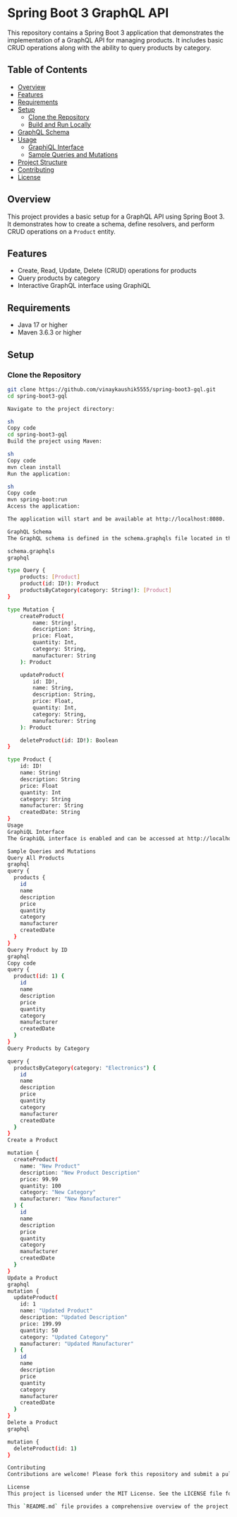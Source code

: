 # Spring Boot 3 GraphQL API

This repository contains a Spring Boot 3 application that demonstrates the implementation of a GraphQL API for managing products. It includes basic CRUD operations along with the ability to query products by category.

## Table of Contents

- [Overview](#overview)
- [Features](#features)
- [Requirements](#requirements)
- [Setup](#setup)
  - [Clone the Repository](#clone-the-repository)
  - [Build and Run Locally](#build-and-run-locally)
- [GraphQL Schema](#graphql-schema)
- [Usage](#usage)
  - [GraphiQL Interface](#graphiql-interface)
  - [Sample Queries and Mutations](#sample-queries-and-mutations)
- [Project Structure](#project-structure)
- [Contributing](#contributing)
- [License](#license)

## Overview

This project provides a basic setup for a GraphQL API using Spring Boot 3. It demonstrates how to create a schema, define resolvers, and perform CRUD operations on a `Product` entity.

## Features

- Create, Read, Update, Delete (CRUD) operations for products
- Query products by category
- Interactive GraphQL interface using GraphiQL

## Requirements

- Java 17 or higher
- Maven 3.6.3 or higher

## Setup

### Clone the Repository

```sh
git clone https://github.com/vinaykaushik5555/spring-boot3-gql.git
cd spring-boot3-gql

Navigate to the project directory:

sh
Copy code
cd spring-boot3-gql
Build the project using Maven:

sh
Copy code
mvn clean install
Run the application:

sh
Copy code
mvn spring-boot:run
Access the application:

The application will start and be available at http://localhost:8080.

GraphQL Schema
The GraphQL schema is defined in the schema.graphqls file located in the src/main/resources directory.

schema.graphqls
graphql

type Query {
    products: [Product]
    product(id: ID!): Product
    productsByCategory(category: String!): [Product]
}

type Mutation {
    createProduct(
        name: String!,
        description: String,
        price: Float,
        quantity: Int,
        category: String,
        manufacturer: String
    ): Product

    updateProduct(
        id: ID!,
        name: String,
        description: String,
        price: Float,
        quantity: Int,
        category: String,
        manufacturer: String
    ): Product

    deleteProduct(id: ID!): Boolean
}

type Product {
    id: ID!
    name: String!
    description: String
    price: Float
    quantity: Int
    category: String
    manufacturer: String
    createdDate: String
}
Usage
GraphiQL Interface
The GraphiQL interface is enabled and can be accessed at http://localhost:8080/graphiql. It provides an interactive UI to test GraphQL queries and mutations.

Sample Queries and Mutations
Query All Products
graphql
query {
  products {
    id
    name
    description
    price
    quantity
    category
    manufacturer
    createdDate
  }
}
Query Product by ID
graphql
Copy code
query {
  product(id: 1) {
    id
    name
    description
    price
    quantity
    category
    manufacturer
    createdDate
  }
}
Query Products by Category

query {
  productsByCategory(category: "Electronics") {
    id
    name
    description
    price
    quantity
    category
    manufacturer
    createdDate
  }
}
Create a Product

mutation {
  createProduct(
    name: "New Product"
    description: "New Product Description"
    price: 99.99
    quantity: 100
    category: "New Category"
    manufacturer: "New Manufacturer"
  ) {
    id
    name
    description
    price
    quantity
    category
    manufacturer
    createdDate
  }
}
Update a Product
graphql
mutation {
  updateProduct(
    id: 1
    name: "Updated Product"
    description: "Updated Description"
    price: 199.99
    quantity: 50
    category: "Updated Category"
    manufacturer: "Updated Manufacturer"
  ) {
    id
    name
    description
    price
    quantity
    category
    manufacturer
    createdDate
  }
}
Delete a Product
graphql

mutation {
  deleteProduct(id: 1)
}

Contributing
Contributions are welcome! Please fork this repository and submit a pull request for any features, bug fixes, or enhancements.

License
This project is licensed under the MIT License. See the LICENSE file for details.

This `README.md` file provides a comprehensive overview of the project, including setup instructions, links to relevant parts of the repository, and examples of how to use the GraphQL API.


